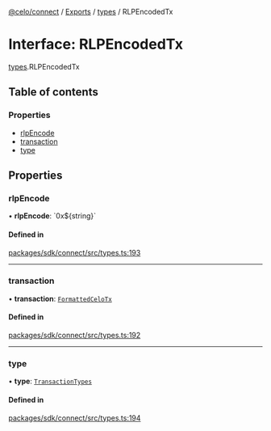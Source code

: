 [@celo/connect](../README.md) / [Exports](../modules.md) / [types](../modules/types.md) / RLPEncodedTx

# Interface: RLPEncodedTx

[types](../modules/types.md).RLPEncodedTx

## Table of contents

### Properties

- [rlpEncode](types.RLPEncodedTx.md#rlpencode)
- [transaction](types.RLPEncodedTx.md#transaction)
- [type](types.RLPEncodedTx.md#type)

## Properties

### rlpEncode

• **rlpEncode**: \`0x$\{string}\`

#### Defined in

[packages/sdk/connect/src/types.ts:193](https://github.com/celo-org/developer-tooling/blob/master/packages/sdk/connect/src/types.ts#L193)

___

### transaction

• **transaction**: [`FormattedCeloTx`](types.FormattedCeloTx.md)

#### Defined in

[packages/sdk/connect/src/types.ts:192](https://github.com/celo-org/developer-tooling/blob/master/packages/sdk/connect/src/types.ts#L192)

___

### type

• **type**: [`TransactionTypes`](../modules/types.md#transactiontypes)

#### Defined in

[packages/sdk/connect/src/types.ts:194](https://github.com/celo-org/developer-tooling/blob/master/packages/sdk/connect/src/types.ts#L194)

